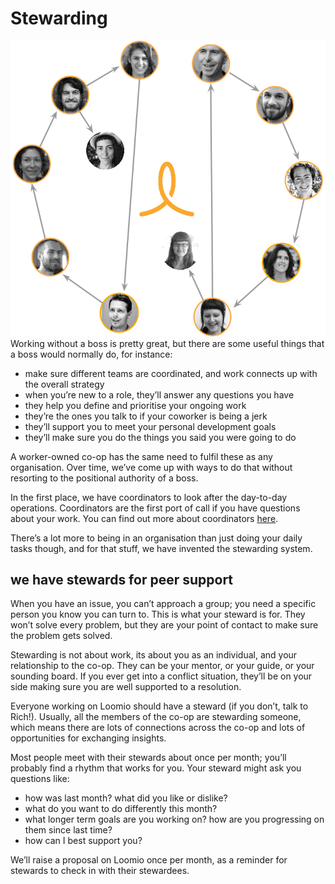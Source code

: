 # Stewarding

![](stewards2016.png)
Working without a boss is pretty great, but there are some useful things that a boss would normally do, for instance:

* make sure different teams are coordinated, and work connects up with the overall strategy
* when you’re new to a role, they’ll answer any questions you have
* they help you define and prioritise your ongoing work
* they’re the ones you talk to if your coworker is being a jerk
* they’ll support you to meet your personal development goals
* they’ll make sure you do the things you said you were going to do

A worker-owned co-op has the same need to fulfil these as any organisation. Over time, we’ve come up with ways to do that without resorting to the positional authority of a boss.

In the first place, we have coordinators to look after the day-to-day operations. Coordinators are the first port of call if you have questions about your work. You can find out more about coordinators [here](structure.md).

There’s a lot more to being in an organisation than just doing your daily tasks though, and for that stuff, we have invented the stewarding system.

## we have stewards for peer support

When you have an issue, you can’t approach a group; you need a specific person you know you can turn to. This is what your steward is for. They won’t solve every problem, but they are your point of contact to make sure the problem gets solved.

Stewarding is not about work, its about you as an individual, and your relationship to the co-op. They can be your mentor, or your guide, or your sounding board. If you ever get into a conflict situation, they’ll be on your side making sure you are well supported to a resolution.

Everyone working on Loomio should have a steward (if you don’t, talk to Rich!). Usually, all the members of the co-op are stewarding someone, which means there are lots of connections across the co-op and lots of opportunities for exchanging insights.


Most people meet with their stewards about once per month; you’ll probably find a rhythm that works for you. Your steward might ask you questions like:

* how was last month? what did you like or dislike?
* what do you want to do differently this month?
* what longer term goals are you working on? how are you progressing on them since last time?
* how can I best support you?

We’ll raise a proposal on Loomio once per month, as a reminder for stewards to check in with their stewardees.
